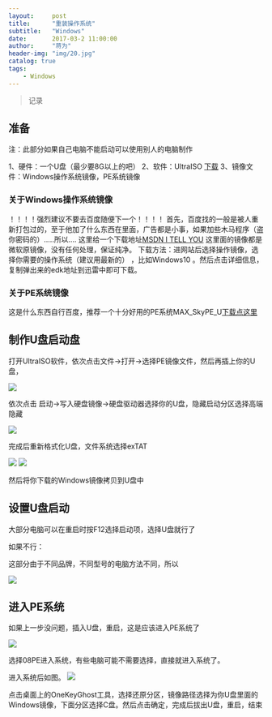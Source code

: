 ```yaml
---
layout:     post
title:      "重装操作系统"
subtitle:   "Windows"
date:       2017-03-2 11:00:00
author:     "蒋为"
header-img: "img/20.jpg"
catalog: true
tags:
    - Windows
---
```

>记录


## 准备

注：此部分如果自己电脑不能启动可以使用别人的电脑制作

1、硬件：一个U盘（最少要8G以上的吧）
2、软件：UltraISO [下载](http://pan.baidu.com/s/1jIt5GWm)
3、镜像文件：Windows操作系统镜像，PE系统镜像

### 关于Windows操作系统镜像

！！！！强烈建议不要去百度随便下一个！！！！
首先，百度找的一般是被人重新打包过的，至于他加了什么东西在里面，广告都是小事，如果加些木马程序（盗你密码的）.....所以....
这里给一个下载地址[MSDN I TELL YOU](http://www.itellyou.cn/) 这里面的镜像都是微软原镜像，没有任何处理，保证纯净。
下载方法：进网站后选择操作镜像，选择你需要的操作系统（建议用最新的） ，比如Windows10 。然后点击详细信息，复制弹出来的edk地址到迅雷中即可下载。

### 关于PE系统镜像

这是什么东西自行百度，推荐一个十分好用的PE系统MAX_SkyPE_U[下载点这里](http://pan.baidu.com/s/1hs0vwbE)  


## 制作U盘启动盘

打开UltraISO软件，依次点击文件->打开->选择PE镜像文件，然后再插上你的U盘，

<img src="/img/articleImg/czxt01.png">


依次点击 启动->写入硬盘镜像->硬盘驱动器选择你的U盘，隐藏启动分区选择高端隐藏


<img src="/img/articleImg/czxt02.png">



完成后重新格式化U盘，文件系统选择exTAT

<img src="/img/articleImg/czxt04.png">

<img src="/img/articleImg/czxt05.png">


然后将你下载的Windows镜像拷贝到U盘中

## 设置U盘启动


大部分电脑可以在重启时按F12选择启动项，选择U盘就行了

如果不行：

这部分由于不同品牌，不同型号的电脑方法不同，所以

<img src="/img/articleImg/czxt03.png">


## 进入PE系统

如果上一步没问题，插入U盘，重启，这是应该进入PE系统了

<img src="/img/articleImg/czxt06.png">

选择08PE进入系统，有些电脑可能不需要选择，直接就进入系统了。


进入系统后如图。
<img src="/img/articleImg/czxt07.png">

点击桌面上的OneKeyGhost工具，选择还原分区，镜像路径选择为你U盘里面的Windows镜像，下面分区选择C盘。然后点击确定，完成后拔出U盘，重启，结束













